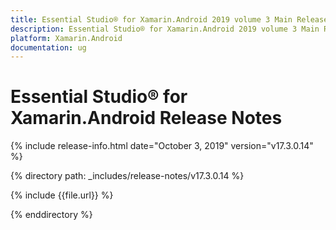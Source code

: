 ```yaml
---
title: Essential Studio® for Xamarin.Android 2019 volume 3 Main Release Release Notes  
description: Essential Studio® for Xamarin.Android 2019 volume 3 Main Release Release Notes  
platform: Xamarin.Android
documentation: ug
---
```


# Essential Studio® for Xamarin.Android  Release Notes  

{% include release-info.html date="October 3, 2019"  version="v17.3.0.14" %} 


{% directory path: _includes/release-notes/v17.3.0.14 %}

{% include {{file.url}} %}

{% enddirectory %}